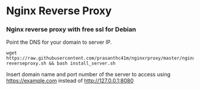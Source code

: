 # Nginx Reverse Proxy

### Nginx reverse proxy with free ssl for Debian

Point the DNS for your domain to server IP.

```
wget https://raw.githubusercontent.com/prasanthc41m/nginxrproxy/master/nginx-reverseproxy.sh && bash install_server.sh
```
Insert domain name and port number of the server to access using https://example.com instead of http://127.0.0.1:8080
 
